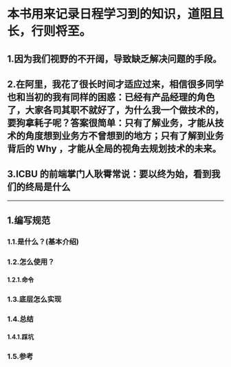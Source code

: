 # 本书用来记录日程学习到的知识，道阻且长，行则将至。

## 1.因为我们视野的不开阔，导致缺乏解决问题的手段。

## 2.在阿里，我花了很长时间才适应过来，相信很多同学也和当初的我有同样的困惑：已经有产品经理的角色了，大家各司其职不就好了，为什么我一个做技术的，要狗拿耗子呢？答案很简单：只有了解业务，才能从技术的角度想到业务方不曾想到的地方；只有了解到业务背后的 Why ，才能从全局的视角去规划技术的未来。

## 3.ICBU 的前端掌门人耿霄常说：要以终为始，看到我们的终局是什么

---

## 1.编写规范

### 1.1.是什么？\(基本介绍\)

### 1.2.怎么使用？

#### 1.2.1.命令

### 1.3.底层怎么实现

### 1.4.总结

#### 1.4.1.踩坑

### 1.5.参考



